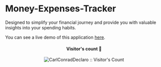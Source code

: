 # Money-Expenses-Tracker
Designed to simplify your financial journey and provide you with valuable insights into your spending habits.

You can see a live demo of this application <a href="https://money-expenses-tracker.000webhostapp.com/expensesTracker.php">here</a>.

<h4 align="center">Visitor's count 👀</h4>
<p align="center"><img src="https://profile-counter.glitch.me/Money-Expenses-Tracker/count.svg" alt="CarlConradDeclaro :: Visitor's Count" /></p>
